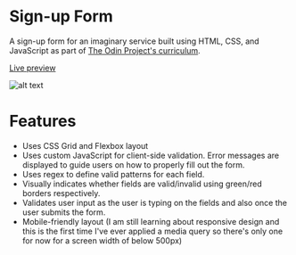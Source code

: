 # Sign-up Form
A sign-up form for an imaginary service built using HTML, CSS, and JavaScript as part of [The Odin Project's curriculum](https://www.theodinproject.com/lessons/node-path-intermediate-html-and-css-sign-up-form).

[Live preview](https://daniraymundo.github.io/sign-up-form/)

![alt text](https://drive.google.com/uc?export=view&id=17EYV1SvQHTiF7LD_EUEhQPQBg9CG7kYq "App Preview")

# Features
* Uses CSS Grid and Flexbox layout
* Uses custom JavaScript for client-side validation. Error messages are displayed to guide users on how to properly fill out the form.
* Uses regex to define valid patterns for each field.
* Visually indicates whether fields are valid/invalid using green/red borders respectively.
* Validates user input as the user is typing on the fields and also once the user submits the form.
* Mobile-friendly layout (I am still learning about responsive design and this is the first time I've ever applied a media query so there's only one for now for a screen width of below 500px)
